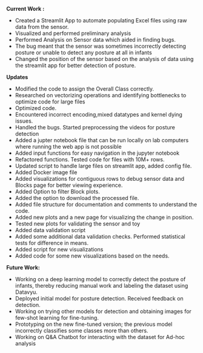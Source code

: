 **Current Work :**
- Created a Streamlit App to automate populating Excel files using raw data from the sensor.
- Visualized and performed preliminary analysis 
- Performed Analysis on Sensor data which aided in finding bugs.
- The bug meant that the sensor was sometimes incorrectly detecting posture or unable to detect any posture at all in infants
- Changed the position of the sensor based on the analysis of data using the streamlit app for better detection of posture.

**Updates**
- Modified the code to assign the Overall Class correctly.
- Researched on vectorizing operations and identifying bottlenecks to optimize code for large files
- Optimized code.
- Encountered incorrect encoding,mixed datatypes and kernel dying issues.
- Handled the bugs. Started preprocessing the videos for posture detection
- Added a jupter notebook file that can be run locally on lab computers where running the web app is not possible
- Added input functions for easy navigation in the jupyter notebook
- Refactored functions. Tested code for files with 10M+ rows.
- Updated script to handle large files on streamlit app, added config file.
- Added Docker image file
- Added visualizations for contiguous rows to debug sensor data and Blocks page for better viewing experience.
- Added Option to filter Block plots.
- Added the option to download the processed file.
- Added file structure for documentation and comments to understand the code.
- Added new plots and a new page for visualizing the change in position.
- Tested new plots for validating the sensor and toy
- Added data validation script
- Added some additional data validation checks. Performed statistical tests for difference in means.
- Added script for new visualizations
- Added code for some new visualizations based on the needs.

**Future Work:**
- Working on a deep learning model to correctly detect the posture of infants, thereby reducing manual work and labeling the dataset using Datavyu.
- Deployed initial model for posture detection. Received feedback on detection.
- Working on trying other models for detection and obtaining images for few-shot learning for fine-tuning.
- Prototyping on the new fine-tuned version; the previous model incorrectly classifies some classes more than others.
- Working on Q&A Chatbot for interacting with the dataset for Ad-hoc analysis
